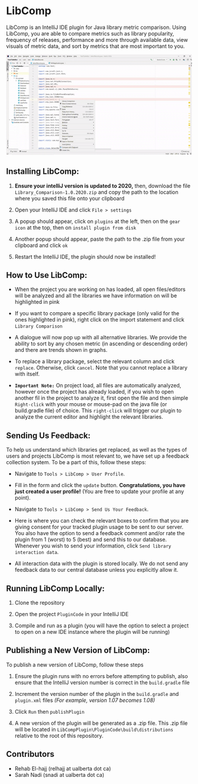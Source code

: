 # LibComp
LibComp is an IntelliJ IDE plugin for Java library metric comparison. Using LibComp, you are able to compare metrics such as library popularity, frequency of releases, performance and more through available data, view visuals of metric data, and sort by metrics that are most important to you. 

![](replacement.gif)

## Installing LibComp:

1. **Ensure your intelliJ version is updated to 2020,** then, download the file `Library_Comparison-1.0.2020.zip` and copy the path to the location where you saved this file onto your clipboard 

2. Open your IntelliJ IDE and click `File > settings` 

3. A popup should appear, click on `plugins` at the left, then on the `gear icon` at the top, then on `install plugin from disk`

4. Another popup should appear, paste the path to the .zip file from your clipboard and click `ok`

5. Restart the IntelliJ IDE, the plugin should now be installed!

## How to Use LibComp:

* When the project you are working on has loaded, all open files/editors will be analyzed and all the libraries we have information on will be highlighted in pink 

* If you want to compare a specific library package (only valid for the ones highlighted in pink), right click on the import statement and click `Library Comparison`

* A dialogue will now pop up with all alternative libraries. We provide the ability to sort by any chosen metric (in ascending or descending order) and there are trends shown in graphs. 

* To replace a library package, select the relevant column and click `replace`. Otherwise, click `cancel`. Note that you cannot replace a library with itself. 

* **`Important Note:`** On project load, all files are automatically analyzed, however once the project has already loaded, if you wish to open another fil in the project to analyze it, first open the file and then simple `Right-click` with your mouse or mouse-pad on the java file (or build.gradle file) of choice. This `right-click` will trigger our plugin to analyze the current editor and highlight the relevant libraries. 

## Sending Us Feedback:

To help us understand which libraries get replaced, as well as the types of users and projects LibComp is most relevant to, we have set up a feedback collection system. To be a part of this, follow these steps:

* Navigate to `Tools > LibComp > User Profile`.

* Fill in the form and click the `update` button. **Congratulations, you have just created a user profile!** (You are free to update your profile at any point).

* Navigate to `Tools > LibComp > Send Us Your Feedback`.

* Here is where you can check the relevant boxes to confirm that you are giving consent for your tracked plugin usage to be sent to our server. You also have the option to send a feedback comment and/or rate the plugin from 1 (worst) to 5 (best) and send this to our database. Whenever you wish to send your information, click `Send library interaction data`. 

* All interaction data with the plugin is stored locally. We do not send any feedback data to our central database unless you explicitly allow it.

## Running LibComp Locally:

1. Clone the repository 

2. Open the project `PluginCode` in your IntelliJ IDE

3. Compile and run as a plugin (you will have the option to select a project to open on a new IDE instance where the plugin will be running)

## Publishing a New Version of LibComp:

To publish a new version of LibComp, follow these steps

1. Ensure the plugin runs with no errors before attempting to publish, also ensure that the IntelliJ version number is correct in the `build.gradle` file 

2. Increment the version number of the plugin in the `build.gradle` and `plugin.xml` files _(For example, version 1.07 becomes 1.08)_

3. Click `Run` then `publishPlugin` 

4. A new version of the plugin will be generated as a .zip file. This .zip file will be located in `LibCompPlugin\PluginCode\build\distributions` relative to the root of this repository.

## Contributors
- Rehab El-hajj  (relhajj at ualberta dot ca)
- Sarah Nadi (snadi at ualberta dot ca)
